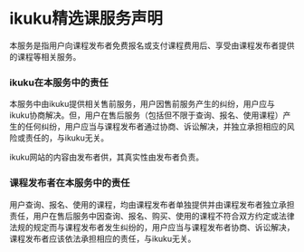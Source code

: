 # ikuku精选课服务声明  

本服务是指用户向课程发布者免费报名或支付课程费用后、享受由课程发布者提供的课程等相关服务。  


### ikuku在本服务中的责任  

本服务中由ikuku提供相关售前服务，用户因售前服务产生的纠纷，用户应与ikuku协商解决。但，用户在售后服务（包括但不限于查询、报名、使用课程）产生的任何纠纷，用户应当与课程发布者通过协商、诉讼解决，并独立承担相应的风险或责任的，与ikuku无关。  

ikuku网站的内容由发布者供，其真实性由发布者负责。  


### 课程发布者在本服务中的责任  

用户查询、报名、使用的课程，均由课程发布者单独提供并由课程发布者独立承担责任，用户在售后服务中因查询、报名、购买、使用的课程不符合双方约定或法律法规的规定而与课程发布者发生纠纷的，用户应当与课程发布者协商、诉讼解决，课程发布者应该依法承担相应的责任，与ikuku无关。
